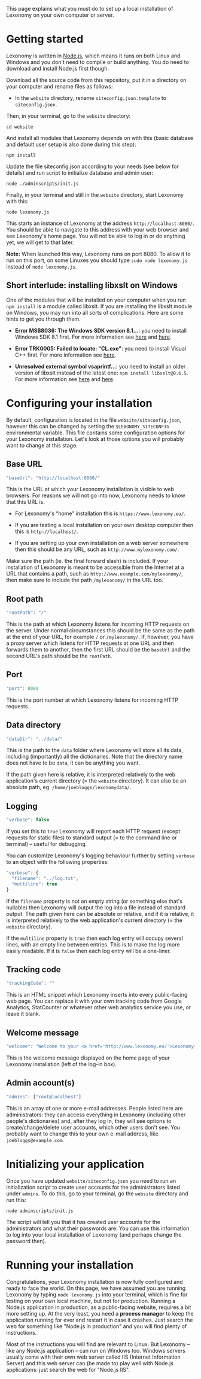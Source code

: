 This page explains what you must do to set up a local installation of Lexonomy on your own computer or server.

# Getting started

Lexonomy is written in [Node.js](https://nodejs.org/en/), which means it runs on both Linux and Windows and you don't need to compile or build anything. You do need to download and install Node.js first though.

Download all the source code from this repository, put it in a directory on your computer and rename files as follows:

- In the `website` directory, rename `siteconfig.json.template` to `siteconfig.json`.

Then, in your terminal, go to the `website` directory:

```
cd website
```

And install all modules that Lexonomy depends on with this (basic database and default user setup is also done during this step):

```
npm install
```

Update the file siteconfig.json according to your needs (see below for details) and run script to initialize database and admin user:

```
node ./adminscripts/init.js
```

Finally, in your terminal and still in the `website` directory, start Lexonomy with this:

```
node lexonomy.js
```

This starts an instance of Lexonomy at the address `http://localhost:8080/`. You should be able to navigate to this address with your web browser and see Lexonomy's home page. You will not be able to log in or do anything  yet, we will get to that later.

**Note:** When launched this way, Lexonomy runs on port 8080. To allow it to run on this port, on some Linuxes you should type `sudo node lexonomy.js` instead of `node lexonomy.js`.

## Short interlude: installing libxslt on Windows

One of the modules that will be installed on your computer when you run `npm install` is a module called libxslt. If you are installing the libxslt module on Windows, you may run into all sorts of complications. Here are some hints to get you through them.

- **Error MSB8036: The Windows SDK version 8.1...**: you need to install Windows SDK 8.1 first. For more information see [here](https://social.msdn.microsoft.com/Forums/en-US/4d035e42-0618-476b-b309-ae2673f14de4/the-windows-sdk-version-81-was-not-found-in-vs-2015-update-3?forum=vssetup) and [here](https://developer.microsoft.com/en-us/windows/downloads/sdk-archive).

- **Error TRK0005: Failed to locate: "CL.exe"**: you need to install Visual C++ first. For more information see [here](https://msdn.microsoft.com/en-IN/library/60k1461a.aspx).

- **Unresolved external symbol vsaprintf...**: you need to install an older version of libxslt instead of the latest one: `npm install libxslt@0.6.5`. For more information see [here](https://github.com/albanm/node-libxslt/issues/64) and [here](https://60devs.com/npm-install-specific-version.html).

# Configuring your installation

By default, configuration is located in the file `website/siteconfig.json`, however this can be changed by setting the `$LEXONOMY_SITECONFIG` environmental variable. This file contains some configuration options for your Lexonomy installation. Let's look at those options you will probably want to change at this stage.

## Base URL

```js
"baseUrl": "http://localhost:8080/"
```

This is the URL at which your Lexonomy installation is visible to web browsers. For reasons we will not go into now, Lexonomy needs to know that this URL is.

- For Lexonomy's “home” installation this is `https://www.lexonomy.eu/`.

- If you are testing a local installation on your own desktop computer then this is `http://localhost/`.

- If you are setting up your own installation on a web server somewhere then this should be any URL, such as `http://www.mylexonomy.com/`.

Make sure the path (ie. the final forward slash) is included. If your installation of Lexonomy is meant to be accessible from the Internet at a URL that contains a path, such as `http://www.example.com/mylexonomy/`, then make sure to include the path `/mylexonomy/` in the URL too.

## Root path

```js
"rootPath": "/"
```

This is the path at which Lexonomy listens for incoming HTTP requests on the server. Under normal circumstances this should be the same as the path at the end of your URL, for example `/` or `/mylexonomy/`. If, however, you have a proxy server which listens for HTTP requests at one URL and then forwards them to another, then the first URL should be the `baseUrl` and the second URL's path should be the `rootPath`.

## Port

```js
"port": 8080
```

This is the port number at which Lexonomy listens for incoming HTTP requests.

## Data directory

```js
"dataDir": "../data/"
```

This is the path to the `data` folder where Lexonomy will store all its data, including (importantly) all the dictionaries. Note that the directory name does not have to be `data`, it can be anything you want.

If the path given here is relative, it is interpreted relatively to the web application's current directory (= the `website` directory). It can also be an absolute path, eg. `/home/joebloggs/lexonomydata/`.

## Logging

```js
"verbose": false
```

If you set this to `true` Lexonomy will report each HTTP request (except requests for static files) to standard output (= to the command line or terminal) – useful for debugging.

You can customize Lexonomy's logging behaviour further by setting `verbose` to an object with the following properties:

```js
"verbose": {
  "filename": "../log.txt",
  "multiline": true
}
```

If the `filename` property is not an empty string (or something else that's nullable) then Lexonomy will output the log into a file instead of standard output. The path given here can be absolute or relative, and if it is relative, it is interpreted relatively to the web application's current directory (= the `website` directory).

If the `multiline` property is `true` then each log entry will occupy several lines, with an empty line between entries. This is to make the log more easily readable. If it is `false` then each log entry will be a one-liner.

## Tracking code

```js
"trackingCode": ""
```

This is an HTML snippet which Lexonomy inserts into every public-facing web page. You can replace it with your own tracking code from Google Analytics, StatCounter or whatever other web analytics service you use, or leave it blank.

## Welcome message

```js
"welcome": "Welcome to your <a href='http://www.lexonomy.eu/'>Lexonomy</a> installation."
```

This is the welcome message displayed on the home page of your Lexonomy installation (left of the log-in box).

## Admin account(s)

```js
"admins": ["root@localhost"]
```  

This is an array of one or more e-mail addresses. People listed here are administrators: they can access everything in Lexonomy (including other people's dictionaries) and, after they log in, they will see options to create/change/delete user accounts, which other users don't see. You probably want to change this to your own e-mail address, like `joebloggs@example.com`.

# Initializing your application

Once you have updated `website/siteconfig.json` you need to run an initialization script to create user accounts for the administrators listed under `admins`. To do this, go to your terminal, go the `website` directory and run this:

```
node adminscripts/init.js
```

The script will tell you that it has created user accounts for the administrators and what their passwords are. You can use this information to log into your local installation of Lexonomy (and perhaps change the password then).

# Running your installation

Congratulations, your Lexonomy installation is now fully configured and ready to face the world. On this page, we have assumed you are running Lexonomy by typing `node lexonomy.js` into your terminal, which is fine for testing on your own local machine, but not for production. Running a Node.js application in production, as a public-facing website, requires a bit more setting up. At the very least, you need a **process manager** to keep the application running for ever and restart it in case it crashes. Just search the web for something like "Node.js in production" and you will find plenty of instructions.

Most of the instructions you will find are relevant to Linux. But Lexonomy – like any Node.js application ­– can run on Windows too. Windows servers usually come with their own web server called IIS (Internet Information Server) and this web server can (be made to) play well with Node.js applications: just search the web for "Node.js IIS".

